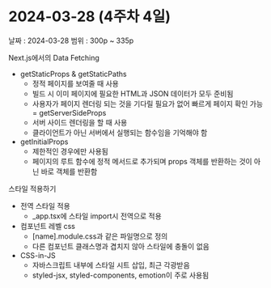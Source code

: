 # 2024-03-28 (4주차 4일)

날짜 : 2024-03-28
범위 : 300p ~ 335p

Next.js에서의 Data Fetching
- getStaticProps & getStaticPaths
    - 정적 페이지를 보여줄 때 사용
    - 빌드 시 이미 페이지에 필요한 HTML과 JSON 데이터가 모두 준비됨
    - 사용자가 페이지 렌더링 되는 것을 기다릴 필요가 없어 빠르게 페이지 확인 가능
= getServerSideProps
    - 서버 사이드 렌더링을 할 때 사용
    - 클라이언트가 아닌 서버에서 실행되는 함수임을 기억해야 함
- getInitialProps
    - 제한적인 경우에만 사용됨
    - 페이지의 루트 함수에 정적 메서드로 추가되며 props 객체를 반환하는 것이 아닌 바로 객체를 반환함

스타일 적용하기
- 전역 스타일 적용
    - _app.tsx에 스타일 import시 전역으로 적용
- 컴포넌트 레벨 css
    - [name].module.css과 같은 파일명으로 정의
    - 다른 컴포넌트 클래스명과 겹치지 않아 스타일에 충돌이 없음
- CSS-in-JS
    - 자바스크립트 내부에 스타일 시트 삽입, 최근 각광받음
    - styled-jsx, styled-components, emotion이 주로 사용됨